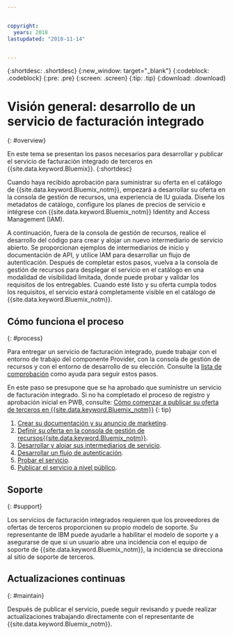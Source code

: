 ```yaml
---


copyright:
  years: 2018
lastupdated: "2018-11-14"


---
```


{:shortdesc: .shortdesc}
{:new_window: target="_blank"}
{:codeblock: .codeblock}
{:pre: .pre}
{:screen: .screen}
{:tip: .tip}
{:download: .download}

# Visión general: desarrollo de un servicio de facturación integrado
{: #overview}

En este tema se presentan los pasos necesarios para desarrollar y publicar el servicio de facturación integrado de terceros en {{site.data.keyword.Bluemix}}. 
{:shortdesc}

Cuando haya recibido aprobación para suministrar su oferta en el catálogo de {{site.data.keyword.Bluemix_notm}}, empezará a desarrollar su oferta en la consola de gestión de recursos, una experiencia de IU guiada. Diseñe los metadatos de catálogo, configure los planes de precios de servicio e intégrese con {{site.data.keyword.Bluemix_notm}} Identity and Access Management (IAM). 

A continuación, fuera de la consola de gestión de recursos, realice el desarrollo del código para crear y alojar un nuevo intermediario de servicio abierto. Se proporcionan ejemplos de intermediarios de inicio y documentación de API, y utilice IAM para desarrollar un flujo de autenticación. Después de completar estos pasos, vuelva a la consola de gestión de recursos para desplegar el servicio en el catálogo en una modalidad de visibilidad limitada, donde puede probar y validar los requisitos de los entregables. Cuando esté listo y su oferta cumpla todos los requisitos, el servicio estará completamente visible en el catálogo de {{site.data.keyword.Bluemix_notm}}.


## Cómo funciona el proceso
{: #process}

Para entregar un servicio de facturación integrado, puede trabajar con el entorno de trabajo del componente Provider, con la consola de gestión de recursos y con el entorno de desarrollo de su elección. Consulte la [lista de comprobación](/docs/third-party/checklist.html#checklist) como ayuda para seguir estos pasos.

En este paso se presupone que se ha aprobado que suministre un servicio de facturación integrado. Si no ha completado el proceso de registro y aprobación inicial en PWB, consulte: [Cómo comenzar a publicar su oferta de terceros en {{site.data.keyword.Bluemix_notm}}](/docs/third-party/index.md)
{: tip}

1. [Crear su documentación y su anuncio de marketing](/docs/third-party/cis1-docs-marketing.html).
2. [Definir su oferta en la consola de gestión de recursos{{site.data.keyword.Bluemix_notm}}](/docs/third-party/cis2-rmc-define.html).
3. [Desarrollar y alojar sus intermediarios de servicio](/docs/third-party/cis3-broker.html).
4. [Desarrollar un flujo de autenticación](/docs/third-party/cis5-iam.html).
5. [Probar el servicio](/docs/third-party/cis4-rmc-publish.html).
6. [Publicar el servicio a nivel público](/docs/third-party/cis6-ga.html).

## Soporte
{: #support}

Los servicios de facturación integrados requieren que los proveedores de ofertas de terceros proporcionen su propio modelo de soporte. Su representante de IBM puede ayudarle a habilitar el modelo de soporte y a asegurarse de que si un usuario abre una incidencia con el equipo de soporte de {{site.data.keyword.Bluemix_notm}}, la incidencia se direcciona al sitio de soporte de terceros.

## Actualizaciones continuas
{: #maintain}

Después de publicar el servicio, puede seguir revisando y puede realizar actualizaciones trabajando directamente con el representante de {{site.data.keyword.Bluemix_notm}}.



